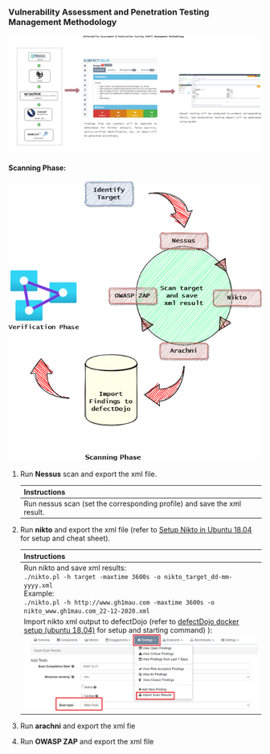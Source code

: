 ### Vulnerability Assessment and Penetration Testing Management Methodology

![](https://raw.githubusercontent.com/gh1mau/vapt/main/image/VAPT%20methodology.png)

#### Scanning Phase:

![](https://raw.githubusercontent.com/gh1mau/vapt/main/image/scanning_phase.png)

1. Run **Nessus** scan and export the xml file.
   
   | Instructions                                                             |
   | ------------------------------------------------------------------------ |
   | Run nessus scan (set the corresponding profile) and save the xml result. |

2. Run **nikto** and export the xml file (refer to [Setup Nikto in Ubuntu 18.04](https://github.com/gh1mau/vapt/blob/main/nikto.md#setup-nikto-in-ubuntu-1804) for setup and cheat sheet).
   
   | Instructions                                                                                                                                                                                                                                                                                                  |
   | ------------------------------------------------------------------------------------------------------------------------------------------------------------------------------------------------------------------------------------------------------------------------------------------------------------- |
   | Run nikto and save xml results:<br/>`./nikto.pl -h target -maxtime 3600s -o nikto_target_dd-mm-yyyy.xml`<br/>Example:<br/>`./nikto.pl -h http://www.gh1mau.com -maxtime 3600s -o nikto_www.gh1mau.com_22-12-2020.xml`                                                                                         |
   | Import nikto xml output to defectDojo (refer to [defectDojo docker setup (ubuntu 18.04)](https://github.com/gh1mau/vapt/blob/main/defectDojo.md#defectdojo-docker-setup-ubuntu-1804) for setup and starting command) ):<br/>![](https://raw.githubusercontent.com/gh1mau/vapt/main/image/import_findings.PNG) |

3. Run **arachni** and export the xml fie

4. Run **OWASP ZAP** and export the xml file
